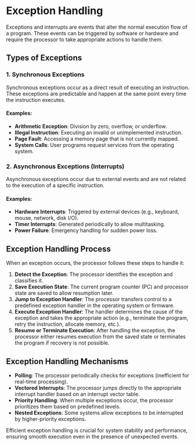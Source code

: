 # Exception Handling

Exceptions and interrupts are events that alter the normal execution flow of a program. These events can be triggered by software or hardware and require the processor to take appropriate actions to handle them.

## Types of Exceptions

### 1. **Synchronous Exceptions**
Synchronous exceptions occur as a direct result of executing an instruction. These exceptions are predictable and happen at the same point every time the instruction executes.

#### Examples:
- **Arithmetic Exception**: Division by zero, overflow, or underflow.
- **Illegal Instruction**: Executing an invalid or unimplemented instruction.
- **Page Fault**: Accessing a memory page that is not currently mapped.
- **System Calls**: User programs request services from the operating system.

### 2. **Asynchronous Exceptions (Interrupts)**
Asynchronous exceptions occur due to external events and are not related to the execution of a specific instruction.

#### Examples:
- **Hardware Interrupts**: Triggered by external devices (e.g., keyboard, mouse, network, disk I/O).
- **Timer Interrupts**: Generated periodically to allow multitasking.
- **Power Failure**: Emergency handling for sudden power loss.

## Exception Handling Process
When an exception occurs, the processor follows these steps to handle it:

1. **Detect the Exception**: The processor identifies the exception and classifies it.
2. **Save Execution State**: The current program counter (PC) and processor state are saved to allow resumption later.
3. **Jump to Exception Handler**: The processor transfers control to a predefined exception handler in the operating system or firmware.
4. **Execute Exception Handler**: The handler determines the cause of the exception and takes the appropriate action (e.g., terminate the program, retry the instruction, allocate memory, etc.).
5. **Resume or Terminate Execution**: After handling the exception, the processor either resumes execution from the saved state or terminates the program if recovery is not possible.

## Exception Handling Mechanisms
- **Polling**: The processor periodically checks for exceptions (inefficient for real-time processing).
- **Vectored Interrupts**: The processor jumps directly to the appropriate interrupt handler based on an interrupt vector table.
- **Priority Handling**: When multiple exceptions occur, the processor prioritizes them based on predefined levels.
- **Nested Exceptions**: Some systems allow exceptions to be interrupted by higher-priority exceptions.

Efficient exception handling is crucial for system stability and performance, ensuring smooth execution even in the presence of unexpected events.

